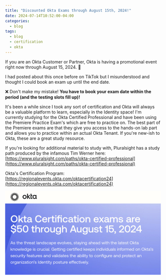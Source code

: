```yaml
---
title: "Discounted Okta Exams through August 15th, 2024!"
date: 2024-07-14T10:52:00-04:00
categories:
  - blog
tags:
  - blog
  - certification
  - okta
---
```


If you are an Okta Customer or Partner, Okta is having a promotional event right now through August 15, 2024. 🎉

I had posted about this once before on TikTok but I misunderstood and thought I could book an exam up until the end date.  

❌ Don't make my mistake! **You have to book your exam date within the period (and the testing slots fill up)!**

It's been a while since I took any sort of certification and Okta will always be a valuable platform to learn, especially in the Identity space!  I'm currently studying for the Okta Certified Professional and have been using the Premiere Practice Exam's which are free to practice on.  The best part of the Premiere exams are that they give you access to the hands-on lab part and allows you to practice within an actual Okta Tenant.  If you're new-ish to Okta, these are a great study resource.

If you're looking for additional material to study with, Pluralsight has a study path produced by the infamous Tim Werner here: [https://www.pluralsight.com/paths/okta-certified-professional](https://www.pluralsight.com/paths/okta-certified-professional)

Okta's Certification Program: [https://regionalevents.okta.com/oktacertification24](https://regionalevents.okta.com/oktacertification24)

[!["Okta's Certification Program"](https://github.com/seeknay747/seeknay747.github.io/blob/master/assets/images/okta-banner.png)](https://regionalevents.okta.com/oktacertification24)